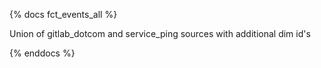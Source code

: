 {% docs fct_events_all %}

Union of gitlab_dotcom and service_ping sources with additional dim id's

{% enddocs %}